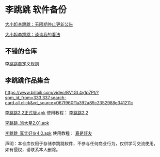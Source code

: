 # 李跳跳 软件备份

[大小姐李跳跳：无限期停止更新公告](https://mp.weixin.qq.com/s/ha6hHr40umlj-ExHdGFXXw)

[大小姐李跳跳：谈谈我的看法](https://mp.weixin.qq.com/s/gsC9STZlGrPNNEKUV4btkA)

## 不错的仓库

[李跳跳自定义规则](https://github.com/Snoopy1866/LiTiaotiao-Custom-Rules/tree/main)


##   李跳跳作品集合
https://www.bilibili.com/video/BV1GL4y1p7Pt/?spm_id_from=333.337.search-card.all.click&vd_source=067f960f1a392a89c2352988e341211c

[李跳跳2.2正式版.apk]()
使用教程：
[李跳跳2.2](https://www.bilibili.com/video/BV1rz4y1T7uv/?share_source=copy_web&vd_source=a6cccf0ec5cff281201d16f54d042779)

[李跳跳_派大星2.01.apk]()


[李跳跳_真实好友4.0.apk]()
使用教程：
[真是好友](https://www.bilibili.com/video/BV1GL4y1p7Pt/?share_source=copy_web&vd_source=a6cccf0ec5cff281201d16f54d042779)


声明：本仓库仅用于存储李跳跳软件，不参与任何商业行为，仅供学习交流使用，如有侵权，请联系本人删除。